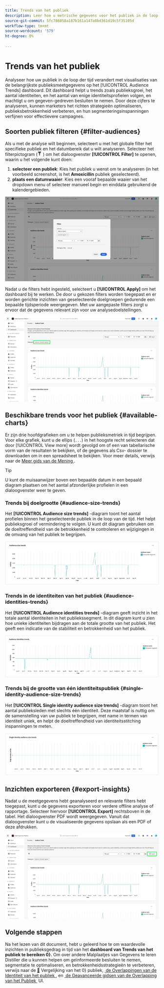 ```yaml
---
title: Trends van het publiek
description: Leer hoe u metrische gegevens voor het publiek in de loop der tijd kunt bijhouden en analyseren met het dashboard Audience Trends. Stel publieksfilters in, analyseer de grootte en identiteitstendensen en exporteer inzichten voor gegevensgestuurde beslissingen.
source-git-commit: 5fc786058a187b161a147a8bd361d19c5f35105d
workflow-type: tm+mt
source-wordcount: '579'
ht-degree: 0%

---
```


# Trends van het publiek

Analyseer hoe uw publiek in de loop der tijd verandert met visualisaties van de belangrijkste publieksmeetgegevens op het [!UICONTROL Audience Trends] dashboard. Dit dashboard helpt u trends zoals publieksgroei, het aantal identiteiten, en het aantal van enige identiteitsprofielen volgen, en machtigt u om gegeven-gedreven besluiten te nemen. Door deze cijfers te analyseren, kunnen marketers het richten strategieën optimaliseren, publieksbetrokkenheid verbeteren, en hun segmenteringsinspanningen verfijnen voor effectievere campagnes.

## Soorten publiek filteren {#filter-audiences}

Als u met de analyse wilt beginnen, selecteert u met het globale filter het specifieke publiek en het datumbereik dat u wilt analyseren. Selecteer het filterpictogram (![&#x200B; het filterpictogram.](../../../images/icons/filter-icon-white.png) ) om het dialoogvenster **[!UICONTROL Filter]** te openen, waarin u het volgende kunt doen:

1. **selecteer een publiek**: Kies het publiek u wenst om te analyseren (in het voorbeeld screenshot, is het **Amoxicillin** publiek geselecteerd).
1. **plaats een datumwaaier**: Kies een vooraf bepaalde waaier van het dropdown menu of selecteer manueel begin en einddata gebruikend de kalendergebieden.

![&#x200B; de dialoog van Filters op het dashboard van de Trends van de Publiek.](../../images/sql-insights-query-pro-mode/templates/audience-trends-filters.png)

Nadat u de filters hebt ingesteld, selecteert u **[!UICONTROL Apply]** om het dashboard bij te werken. De door u gekozen filters worden toegepast en er worden gerichte inzichten van geselecteerde doelgroepen gedurende een bepaalde tijdsperiode weergegeven. Met uw aangepaste filters zorgt u ervoor dat de gegevens relevant zijn voor uw analysedoelstellingen.

![&#x200B; het dashboard van de Tendens van het publiek met Amoxicilin toegepaste en benadrukte filter van het Segment.](../../images/sql-insights-query-pro-mode/templates/audience-trends-applied-filters.png)

## Beschikbare trends voor het publiek {#available-charts}

Er zijn drie hoofdgrafieken om u te helpen publieksmetriek in tijd begrijpen. Voor elke grafiek, kunt u de ellips (`...`) in het hoogste recht selecteren dat door [!UICONTROL View more] wordt gevolgd om of een van tabellarische vorm van de resultaten te bekijken, of de gegevens als Csv- dossier te downloaden om in een spreadsheet te bekijken. Voor meer details, verwijs naar de [&#x200B; Meer gids van de Mening &#x200B;](../view-more.md).

>[!TIP]
>
>U kunt de muisaanwijzer boven een bepaalde datum in een bepaald diagram plaatsen om het aantal afzonderlijke profielen in een dialoogvenster weer te geven.

### Trends bij doelgrootte {#audience-size-trends}

Het **[!UICONTROL Audience size trends]** -diagram toont het aantal profielen binnen het geselecteerde publiek in de loop van de tijd. Het helpt publieksgroei of vermindering te volgen. U kunt dit diagram gebruiken om de doeltreffendheid van de betrokkenheid te controleren en wijzigingen in de omvang van het publiek te begrijpen.

![&#x200B; de grafiek van de de groottetendensen van de Publiek.](../../images/sql-insights-query-pro-mode/templates/audience-size-trends-chart.png)

### Trends in de identiteiten van het publiek {#audience-identities-trends}

Het **[!UICONTROL Audience identities trends]** -diagram geeft inzicht in het totale aantal identiteiten in het publiekssegment. In dit diagram kunt u zien hoe unieke identiteiten bijdragen aan de totale grootte van het publiek. Het geeft een indicatie van de stabiliteit en betrokkenheid van het publiek.

![&#x200B; het de trenddiagram van de Identiteit van het publiek.](../../images/sql-insights-query-pro-mode/templates/audience-identities-trends.png)

### Trends bij de grootte van één identiteitspubliek {#single-identity-audience-size-trends}

Het **[!UICONTROL Single identity audience size trends]** -diagram toont het aantal publieksleden met slechts één identiteit. Deze maatstaf is nuttig om de samenstelling van uw publiek te begrijpen, met name in termen van identiteit uniek, en helpt de doeltreffendheid van identiteitsstitching inspanningen te meten.

![&#x200B; de Enige grafiek van de de tendensen van de het identiteitspubliek.](../../images/sql-insights-query-pro-mode/templates/single-identity-audience-size-trends.png)

## Inzichten exporteren {#export-insights}

Nadat u de meetgegevens hebt geanalyseerd en relevante filters hebt toegepast, kunt u de gegevens exporteren voor verdere offline analyse of rapportage. Selecteer hiervoor **[!UICONTROL Export]** rechtsboven in de tabel. Het dialoogvenster PDF wordt weergegeven. Vanuit dat dialoogvenster kunt u de visualiseerde gegevens opslaan als een PDF of deze afdrukken.

![&#x200B; het dashboard van de Trends van de Publiek met de Uitvoer benadrukte.](../../images/sql-insights-query-pro-mode/templates/audience-trends-export.png)

## Volgende stappen

Na het lezen van dit document, hebt u geleerd hoe te om waardevolle inzichten in publieksgedrag in tijd van het **dashboard van Trends van het publiek te bereiken 0&rbrace;.** Om over andere Malplaatjes van Gegevens te leren Distiller die u kunnen helpen om geïnformeerde besluiten te nemen, segmentatie te optimaliseren, en betrokkenheidsstrategieën te verbeteren, verwijs naar de [&#128279;](./comparison.md) Vergelijking van het 0&rbrace; publiek, [&#x200B; de Overlappingen van de Identiteit van het publiek &#x200B;](./identity-overlaps.md), en [&#x200B; de Geavanceerde gidsen van de Overlapping van het Publiek &#x200B;](./overlaps.md) UI.
